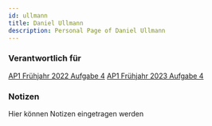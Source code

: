 ```yaml
---
id: ullmann
title: Daniel Ullmann
description: Personal Page of Daniel Ullmann
---
```


### Verantwortlich für

[AP1 Frühjahr 2022 Aufgabe 4](../../AP1/2022/ap1f_2022/ap1f_2022_a4.md)
[AP1 Frühjahr 2023 Aufgabe 4](../../AP1/2023/ap1f_2023/ap1f_2023_a4.md)

### Notizen
Hier können Notizen eingetragen werden
